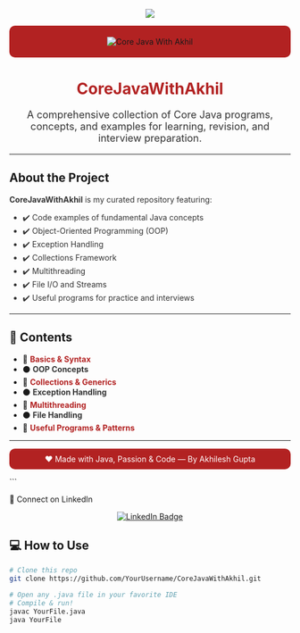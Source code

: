  <!-- Red background banner -->
 <p align="center">
  <img src="https://readme-typing-svg.demolab.com?font=Fira+Code&pause=1000&color=F72D2D&center=true&vCenter=true&width=435&lines=Welcome+to+CoreJava+With+Akhil!;Master+Core+Java+Step+by+Step+%F0%9F%92%BB"  />
</p>

<p align="center" style="background-color:#B22222; padding: 20px; border-radius: 10px;">
  <img src="https://img.shields.io/badge/Core%20Java-Akhil-red?style=for-the-badge&logo=java&logoColor=white" alt="Core Java With Akhil"/>
</p>

<h1 align="center" style="color:#B22222;">
  CoreJavaWithAkhil
</h1>

<p align="center" style="color:#333333; font-size: 18px;">
  A comprehensive collection of Core Java programs, concepts, and examples for learning, revision, and interview preparation.
</p>

---

##  About the Project

<p style="color:#333333;">
<strong>CoreJavaWithAkhil</strong> is my curated repository featuring:
</p>

<ul style="color:#333333;">
  <li>✔️ Code examples of fundamental Java concepts</li>
  <li>✔️ Object-Oriented Programming (OOP)</li>
  <li>✔️ Exception Handling</li>
  <li>✔️ Collections Framework</li>
  <li>✔️ Multithreading</li>
  <li>✔️ File I/O and Streams</li>
  <li>✔️ Useful programs for practice and interviews</li>
</ul>

---

## 📝 Contents

- 🔴 <span style="color:#B22222;">**Basics & Syntax**</span>
- ⚫ <span style="color:#333333;">**OOP Concepts**</span>
- 🔴 <span style="color:#B22222;">**Collections & Generics**</span>
- ⚫ <span style="color:#333333;">**Exception Handling**</span>
- 🔴 <span style="color:#B22222;">**Multithreading**</span>
- ⚫ <span style="color:#333333;">**File Handling**</span>
- 🔴 <span style="color:#B22222;">**Useful Programs & Patterns**</span>

---
<p align="center" style="background-color:#B22222; padding: 10px; border-radius: 10px; color: white;"> ❤️ Made with Java, Passion & Code — By Akhilesh Gupta </p> ```

🔗 Connect on LinkedIn
<p align="center"> <a href="https://www.linkedin.com/in/akhilesh-gupta26" target="_blank"> <img src="https://img.shields.io/badge/Connect-Akhilesh%20Gupta-red?style=for-the-badge&logo=linkedin&logoColor=white" alt="LinkedIn Badge"/> </a> </p>


## 💻 How to Use

```bash
# Clone this repo
git clone https://github.com/YourUsername/CoreJavaWithAkhil.git

# Open any .java file in your favorite IDE
# Compile & run!
javac YourFile.java
java YourFile


